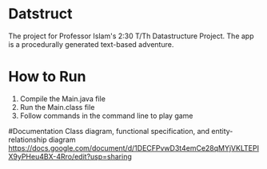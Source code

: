 # Datstruct
The project for Professor Islam's 2:30 T/Th Datastructure Project. The app is a procedurally generated text-based adventure.

# How to Run
1. Compile the Main.java file
2. Run the Main.class file
3. Follow commands in the command line to play game

#Documentation
Class diagram, functional specification, and entity-relationship diagram
https://docs.google.com/document/d/1DECFPvwD3t4emCe28qMYjVKLTEPIX9yPHeu4BX-4Rro/edit?usp=sharing
